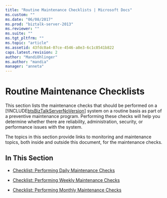 ```yaml
---
title: "Routine Maintenance Checklists | Microsoft Docs"
ms.custom: ""
ms.date: "06/08/2017"
ms.prod: "biztalk-server-2013"
ms.reviewer: ""
ms.suite: ""
ms.tgt_pltfrm: ""
ms.topic: "article"
ms.assetid: 43fdc0a4-07ce-4546-a8e3-6c1c8541b822
caps.latest.revision: 2
author: "MandiOhlinger"
ms.author: "mandia"
manager: "anneta"
---
```

# Routine Maintenance Checklists
This section lists the maintenance checks that should be performed on a [!INCLUDE[btsBizTalkServerNoVersion](../includes/btsbiztalkservernoversion-md.md)] system on a routine basis as part of a preventive maintenance program. Performing these checks will help you determine whether there are reliability, administration, security, or performance issues with the system.  
  
 The topics in this section provide links to monitoring and maintenance topics, both inside and outside this document, for the maintenance checks.  
  
## In This Section  
  
-   [Checklist: Performing Daily Maintenance Checks](../technical-guides/checklist-performing-daily-maintenance-checks.md)  
  
-   [Checklist: Performing Weekly Maintenance Checks](../technical-guides/checklist-performing-weekly-maintenance-checks.md)  
  
-   [Checklist: Performing Monthly Maintenance Checks](../technical-guides/checklist-performing-monthly-maintenance-checks.md)
